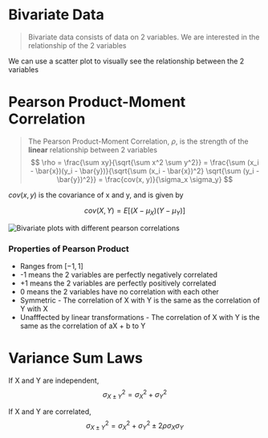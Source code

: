 # Bivariate Data

> Bivariate data consists of data on 2 variables. We are interested in the relationship of the 2 variables

We can use a scatter plot to visually see the relationship between the 2 variables

# Pearson Product-Moment Correlation

> The Pearson Product-Moment Correlation, $\rho$, is the strength of the **linear** relationship between 2 variables
> $$
> \rho = \frac{\sum xy}{\sqrt{\sum x^2 \sum y^2}} = \frac{\sum (x_i - \bar{x})(y_i - \bar{y})}{\sqrt{\sum (x_i - \bar{x})^2} \sqrt{\sum (y_i - \bar{y})^2}} = \frac{cov(x, y)}{\sigma_x \sigma_y}
> $$

$cov(x, y)$ is the covariance of x and y, and is given by 

$$
cov(X, Y) = E[(X - \mu_X)(Y - \mu_Y)]
$$

![Bivariate plots with different pearson correlations](https://en.wikipedia.org/wiki/Pearson_correlation_coefficient#/media/File:Correlation_examples2.svg)

### Properties of Pearson Product
- Ranges from $[-1, 1]$
- -1 means the 2 variables are perfectly negatively correlated
- +1 means the 2 variables are perfectly positively correlated
- 0 means the 2 variables have no correlation with each other
- Symmetric - The correlation of X with Y is the same as the correlation of Y with X
- Unafffected by linear transformations - The correlation of X with Y is the same as the correlation of aX + b to Y

# Variance Sum Laws

If X and Y are independent,
$$
\sigma^2_{X \pm Y} = \sigma^2_X + \sigma^2_Y
$$

If X and Y are correlated,
$$
\sigma^2_{X \pm Y} = \sigma^2_X + \sigma^2_Y \pm 2 \rho \sigma_X \sigma_Y
$$

